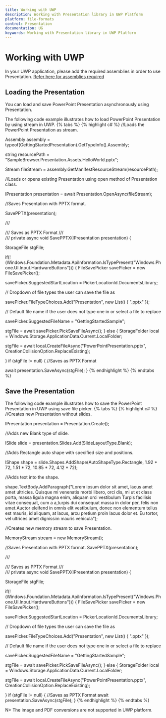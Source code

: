 ```yaml
---
title: Working with UWP
description: Working with Presentation library in UWP Platform
platform: file-formats
control: Presentation
documentation: UG
keywords: Working with Presentation library in UWP Platform
---
```


# Working with UWP

In your UWP application, please add the required assemblies in order to use Presentation. [Refer here for assemblies required](/File-Formats/Presentation/Assemblies-Required)

## Loading the Presentation

You can load and save PowerPoint Presentation asynchronously using Presentation. 

The following code example illustrates how to load PowerPoint Presentation by using stream in UWP.
{% tabs %}
{% highlight c# %}
//Loads the PowerPoint Presentation as stream.

Assembly assembly = typeof(GettingStartedPresentation).GetTypeInfo().Assembly;

string resourcePath = "SampleBrowser.Presentation.Assets.HelloWorld.pptx";

Stream fileStream = assembly.GetManifestResourceStream(resourcePath);

//Loads or opens existing Presentation using open method of Presentation class.

IPresentation presentation = await Presentation.OpenAsync(fileStream);

//Saves Presentation with PPTX format.

SavePPTX(presentation);

/// <summary>
/// Saves as PPTX Format
/// </summary>
/// <param name="presentation"></param>
private async void SavePPTX(IPresentation presentation)
{

StorageFile stgFile;

if(!(Windows.Foundation.Metadata.ApiInformation.IsTypePresent("Windows.Phone.UI.Input.HardwareButtons")))
{
  FileSavePicker savePicker = new FileSavePicker();

  savePicker.SuggestedStartLocation = PickerLocationId.DocumentsLibrary;

  // Dropdown of file types the user can save the file as 

  savePicker.FileTypeChoices.Add("Presentation", new List<string>() { ".pptx" });

  // Default file name if the user does not type one in or select a file to replace
 
  savePicker.SuggestedFileName = "GettingStartedSample";

  stgFile = await savePicker.PickSaveFileAsync();
}
else
{
  StorageFolder local = Windows.Storage.ApplicationData.Current.LocalFolder;

  stgFile = await local.CreateFileAsync("PowerPointPresentation.pptx", CreationCollisionOption.ReplaceExisting);

}
if (stgFile != null)
  {
   //Saves as PPTX Format

   await presentation.SaveAsync(stgFile);
  }
{% endhighlight %}
{% endtabs %}

## Save the Presentation

The following code example illustrates how to save the PowerPoint Presentation in UWP using save file picker.
{% tabs %}
{% highlight c# %}
//Creates new Presentation without slides.

IPresentation presentation = Presentation.Create();

//Adds new Blank type of slide.

ISlide slide = presentation.Slides.Add(SlideLayoutType.Blank);

//Adds Rectangle auto shape with specified size and positions.

IShape shape = slide.Shapes.AddShape(AutoShapeType.Rectangle, 1.92 * 72, 1.51 * 72, 10.85 * 72, 4.12 * 72);

//Adds text into the shape.

shape.TextBody.AddParagraph("Lorem ipsum dolor sit amet, lacus amet amet ultricies. Quisque mi venenatis morbi libero, orci dis, mi ut et class porta, massa ligula magna enim, aliquam orci vestibulum Turpis facilisis vitae consequat, cum a a,turpis dui consequat massa in dolor per, felis non amet.Auctor eleifend in omnis elit vestibulum, donec non elementum tellus est mauris, id aliquam, at lacus, arcu pretium proin lacus dolor et. Eu tortor, vel ultrices amet dignissim mauris vehicula");

//Creates new memory stream to save Presentation.

MemoryStream stream = new MemoryStream();

//Saves Presentation with PPTX format.
SavePPTX(presentation);

/// <summary>
/// Saves as PPTX Format
/// </summary>
/// <param name="presentation"></param>
private async void SavePPTX(IPresentation presentation)
{

StorageFile stgFile;

if(!(Windows.Foundation.Metadata.ApiInformation.IsTypePresent("Windows.Phone.UI.Input.HardwareButtons")))
{
  FileSavePicker savePicker = new FileSavePicker();

  savePicker.SuggestedStartLocation = PickerLocationId.DocumentsLibrary;

  // Dropdown of file types the user can save the file as 

  savePicker.FileTypeChoices.Add("Presentation", new List<string>() { ".pptx" });

  // Default file name if the user does not type one in or select a file to replace 

  savePicker.SuggestedFileName = "GettingStartedSample";

  stgFile = await savePicker.PickSaveFileAsync();
}
else
{
  StorageFolder local = Windows.Storage.ApplicationData.Current.LocalFolder;

  stgFile = await local.CreateFileAsync("PowerPointPresentation.pptx", CreationCollisionOption.ReplaceExisting);

}
if (stgFile != null)
  {
   //Saves as PPTX Format
   await presentation.SaveAsync(stgFile);
  }
{% endhighlight %}
{% endtabs %}

N> The image and PDF conversions are not supported in UWP platform.
